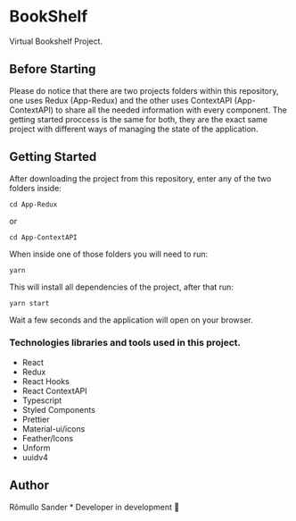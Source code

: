 # BookShelf

Virtual Bookshelf Project.

## Before Starting

Please do notice that there are two projects folders within this repository, one uses Redux (App-Redux) and the other uses ContextAPI (App-ContextAPI) to share all the needed information with every component. The getting started proccess is the same for both, they are the exact same project with different ways of managing the state of the application.

## Getting Started

After downloading the project from this repository, enter any of the two folders inside:

```
cd App-Redux

```

or

```
cd App-ContextAPI

```

When inside one of those folders you will need to run:

```
yarn

```

This will install all dependencies of the project, after that run:

```
yarn start

```

Wait a few seconds and the application will open on your browser.

### Technologies libraries and tools used in this project.

- React
- Redux
- React Hooks
- React ContextAPI
- Typescript
- Styled Components
- Prettier
- Material-ui/icons
- Feather/Icons
- Unform
- uuidv4

## Author

Rômullo Sander * Developer in development 🚀
